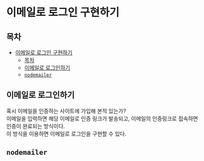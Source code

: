# 이메일로 로그인 구현하기

## 목차

- [이메일로 로그인 구현하기](#이메일로-로그인-구현하기)
  - [목차](#목차)
  - [이메일로 로그인하기](#이메일로-로그인하기)
  - [`nodemailer`](#nodemailer)

## 이메일로 로그인하기

혹시 이메일을 인증하는 사이트에 가입해 본적 있는가?  
이메일을 입력하면 해당 이메일로 인증 링크가 발송되고, 이메일의 인증링크로 접속하면 인증이 완료되는 방식이다.  
이 방식을 이용하면 이메일로 로그인을 구현할 수 있다.

## `nodemailer`
